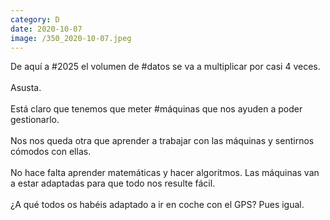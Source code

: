 ```yaml
--- 
category: D 
date: 2020-10-07 
image: /350_2020-10-07.jpeg 
--- 
```


De aquí a #2025 el volumen de #datos se va a multiplicar por casi 4 veces. <br><br>Asusta.<br><br>Está claro que tenemos que meter #máquinas que nos ayuden a poder gestionarlo. <br><br>Nos nos queda otra que aprender a trabajar con las máquinas y sentirnos cómodos con ellas. <br><br>No hace falta aprender matemáticas y hacer algoritmos. Las máquinas van a estar adaptadas para que todo nos resulte fácil. <br><br>¿A qué todos os habéis adaptado a ir en coche con el GPS? Pues igual.
